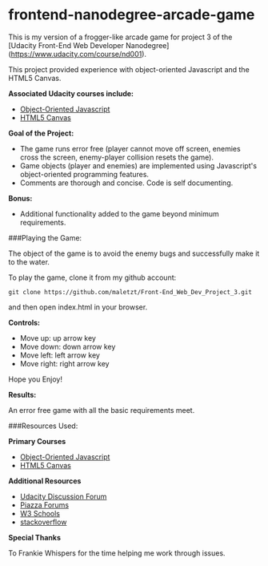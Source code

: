frontend-nanodegree-arcade-game
===============================

This is my version of a frogger-like arcade game for project 3 of the [Udacity Front-End Web Developer Nanodegree]
(https://www.udacity.com/course/nd001).

This project provided experience with object-oriented Javascript and the HTML5 Canvas.

**Associated Udacity courses include:**

* [Object-Oriented Javascript](https://www.udacity.com/course/ud015)
* [HTML5 Canvas](https://www.udacity.com/course/ud292)

**Goal of the Project:**

* The game runs error free (player cannot move off screen, enemies cross the screen, enemy-player collision resets the game).
* Game objects (player and enemies) are implemented using Javascript's object-oriented programming features.
* Comments are thorough and concise. Code is self documenting.

**Bonus:**

* Additional functionality added to the game beyond minimum requirements.

###Playing the Game:

The object of the game is to avoid the enemy bugs and successfully
make it to the water.

To play the game, clone it from my github account:

```
git clone https://github.com/maletzt/Front-End_Web_Dev_Project_3.git
```

and then open index.html in your browser.

**Controls:**

* Move up: up arrow key<br>
* Move down: down arrow key<br>
* Move left: left arrow key<br>
* Move right: right arrow key<br>

Hope you Enjoy!

**Results:**

An error free game with all the basic requirements meet.


###Resources Used:

**Primary Courses**

* [Object-Oriented Javascript](https://www.udacity.com/course/ud015)
* [HTML5 Canvas](https://www.udacity.com/course/ud292)

**Additional Resources**

* [Udacity Discussion Forum](http://discussions.udacity.com/)
* [Piazza Forums](https://piazza.com/class/i36sqlrb9xu332)
* [W3 Schools](http://www.w3schools.com/)
* [stackoverflow](http://stackoverflow.com/)

**Special Thanks**

To Frankie Whispers for the time helping me work through issues.
